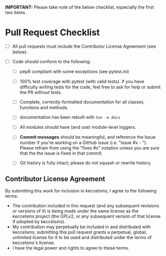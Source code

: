 __IMPORTANT:__ Please take note of the below checklist, especially the first two items.

# Pull Request Checklist

- [ ] All pull requests must include the Contributor License Agreement (see below).

- [ ] Code should conform to the following:

    - [ ] pep8 compliant with some exceptions (see pytest.ini)

    - [ ] 100% test coverage with pytest (with valid tests). If you have difficulty
      writing tests for the code, feel free to ask for help or submit the PR without tests.

    - [ ] Complete, correctly-formatted documentation for all classes, functions and methods.

    - [ ] documentation has been rebuilt with ``tox -e docs``

    - [ ] All modules should have (and use) module-level loggers.

    - [ ] **Commit messages** should be meaningful, and reference the Issue number
      if you're working on a GitHub issue (i.e. "issue #x - <message>"). Please
      refrain from using the "fixes #x" notation unless you are *sure* that the
      the issue is fixed in that commit.

    - [ ] Git history is fully intact; please do not squash or rewrite history.

## Contributor License Agreement

By submitting this work for inclusion in keccelsms, I agree to the following terms:

* The contribution included in this request (and any subsequent revisions or versions of it)
  is being made under the same license as the keccelsms project (the GPLv2,
  or any subsequent version of that license if adopted by keccelsms).
* My contribution may perpetually be included in and distributed with keccelsms; submitting
  this pull request grants a perpetual, global, unlimited license for it to be used and distributed
  under the terms of keccelsms's license.
* I have the legal power and rights to agree to these terms.